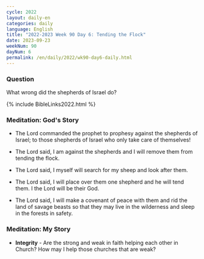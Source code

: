 ```yaml
---
cycle: 2022
layout: daily-en
categories: daily
language: English
title: "2022-2023 Week 90 Day 6: Tending the Flock"
date: 2023-09-23
weekNum: 90
dayNum: 6
permalink: /en/daily/2022/wk90-day6-daily.html
---
```


### Question     
What wrong did the shepherds of Israel do?

{% include BibleLinks2022.html %}

### Meditation: God's Story   
+ The Lord commanded the prophet to prophesy against the shepherds of Israel; to those shepherds of Israel who only take care of themselves! 

+ The Lord said, I am against the shepherds and I will remove them from tending the flock. 

+ The Lord said, I myself will search for my sheep and look after them. 

+ The Lord said, I will place over them one shepherd and he will tend them. I the Lord will be their God. 

+ The Lord said, I will make a covenant of peace with them and rid the land of savage beasts so that they may live in the wilderness and sleep in the forests in safety. 

### Meditation: My Story   
+ **Integrity** - Are the strong and weak in faith helping each other in Church? How may I help those churches that are weak? 
